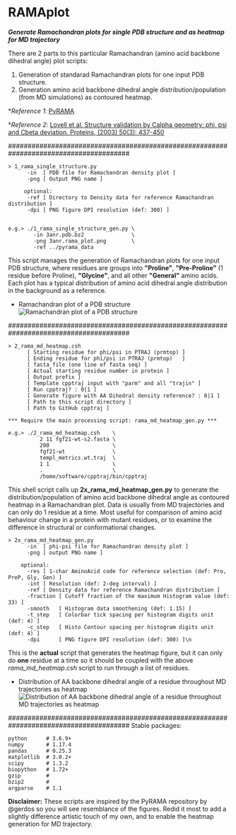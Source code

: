 # RAMAplot
_**Generate Ramachandran plots for single PDB structure and as heatmap for MD trajectory**_

There are 2 parts to this particular Ramachandran (amino acid backbone dihedral angle) plot scripts:
1) Generation of standarad Ramachandran plots for one input PDB structure.
2) Generation amino acid backbone dihedral angle distribution/population (from MD simulations) as contoured heatmap.

*_Reference 1_: [PyRAMA](https://github.com/gerdos/PyRAMA)

*_Reference 2_: [Lovell et al. Structure validation by Calpha geometry: phi, psi and Cbeta deviation. Proteins, (2003) 50(3): 437-450](https://doi.org/10.1002/prot.10286)

#######################################################################################
```
> 1_rama_single_structure.py
      -in  [ PDB file for Ramachandran density plot ]
      -png [ Output PNG name ]

     optional:
      -ref [ Directory to Density data for reference Ramachandran distribution ]
      -dpi [ PNG figure DPI resolution (def: 300) ]


e.g.> ./1_rama_single_structure_gen.py \
        -in 3anr.pdb.bz2               \
        -png 3anr.rama_plot.png        \
        -ref ../pyrama_data
```

This script manages the generation of Ramachandran plots for one input PDB structure, where residues are groups into **"Proline"**, **"Pre-Proline"** (1 residue before Proline), **"Glycine"**, and all other **"General"** amino acids. Each plot has a typical distribution of amino acid dihedral angle distribution in the background as a reference.

- Ramachandran plot of a PDB structure
![Ramachandran plot of a PDB structure](https://github.com/mungpeter/RAMAplot/blob/master/1_example/3anr.rama_plot.png)

#######################################################################################

```
> 2_rama_md_heatmap.csh
      [ Starting residue for phi/psi in PTRAJ (prmtop) ]
      [ Ending residue for phi/psi in PTRAJ (prmtop)   ]
      [ fasta_file (one line of fasta seq) ]
      [ Actual starting residue number in protein ]
      [ Output prefix ]
      [ Template cpptraj input with "parm" and all "trajin" ]
      [ Run cpptraj? : 0|1 ]
      [ Generate figure with AA Dihedral density reference? : 0|1 ]
      [ Path to this script directory ]
      [ Path to GitHub cpptraj ]

*** Require the main processing script: rama_md_heatmap_gen.py ***

e.g.> ./2_rama_md_heatmap.csh    \
          2 11 fgf21-wt-s2.fasta \
          200                    \
          fgf21-wt               \
          templ_metrics.wt.traj  \
          1 1                    \
          .                      \
          /home/software/cpptraj/bin/cpptraj
```
This shell script calls up **2x_rama_md_heatmap_gen.py** to generate the distribution/population of amino acid backbone dihedral angle as contoured heatmap in a Ramachandran plot. Data is usually from MD trajectories and can only do 1 residue at a time. Most useful for comparison of amino acid behaviour change in a protein with mutant residues, or to examine the difference in structural or conformational changes.

```
> 2x_rama_md_heatmap_gen.py
      -in  [ phi-psi file for Ramachandran density plot ]
      -png [ output PNG name ]
      
    optional:
      -res [ 1-char AminoAcid code for reference selection (def: Pro, PreP, Gly, Gen) ]
      -int [ Resolution (def: 2-deg interval) ]
      -ref [ Density data for reference Ramachandran distribution ]
      -fraction [ Cutoff fraction of the maximum Histogram value (def: 33) ]
      -smooth   [ Histogram data smoothening (def: 1.15) ]
      -t_step   [ Colorbar tick spacing per histogram digits unit (def: 4) ]
      -c_step   [ Histo Contour spacing per histogram digits unit (def: 4) ]
      -dpi      [ PNG figure DPI resolution (def: 300) ]\n
```
This is the **actual** script that generates the heatmap figure, but it can only do **one** residue at a time so it should be coupled with the above _rama_md_heatmap.csh_ script to run through a list of residues.

- Distribution of AA backbone dihedral angle of a residue throughout MD trajectories as heatmap
![Distribution of AA backbone dihedral angle of a residue throughout MD trajectories as heatmap](https://github.com/mungpeter/RAMAplot/blob/master/1_example/fgf21-wt.A208.rama_histo.png)

#######################################################################################
Stable packages:
```
python      # 3.6.9+
numpy       # 1.17.4
pandas      # 0.25.3
matplotlib  # 3.0.2+
scipy       # 1.3.2
biopython   # 1.72+
gzip        #
bzip2       #
argparse    # 1.1
```

**Disclaimer:** These scripts are inspired by the PyRAMA repository by @gerdos so you will see resemblance of the figures. Redid it most to add a slightly difference artistic touch of my own, and to enable the heatmap generation for MD trajectory.

